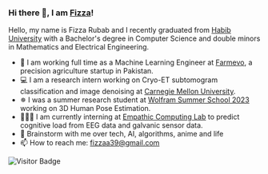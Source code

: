 ### Hi there 👋, I am [Fizza](https://fizza-rubab.github.io/)!

Hello, my name is Fizza Rubab and I recently graduated from [Habib University](https://habib.edu.pk/) with a Bachelor's degree in Computer Science and double minors in Mathematics and Electrical Engineering.
- 🌿 I am working full time as a Machine Learning Engineer at [Farmevo](https://farmevo.ai/), a precision agriculture startup in Pakistan.
- 💻 I am a research intern working on Cryo-ET subtomogram classification and image denoising at [Carnegie Mellon University](https://www.cmu.edu/).
- ✵ I was a summer research student at [Wolfram Summer School 2023](https://education.wolfram.com/summer-school) working on 3D Human Pose Estimation.
- 👩🏻‍💻 I am currently interning at [Empathic Computing Lab](http://empathiccomputing.org/) to predict cognitive load from EEG data and galvanic sensor data.
- 💬 Brainstorm with me over tech, AI, algorithms, anime and life 
- 📫 How to reach me: fizzaa39@gmail.com
  
![Visitor Badge](https://visitor-badge.laobi.icu/badge?page_id=Fizza-Rubab.Fizza-Rubab)
